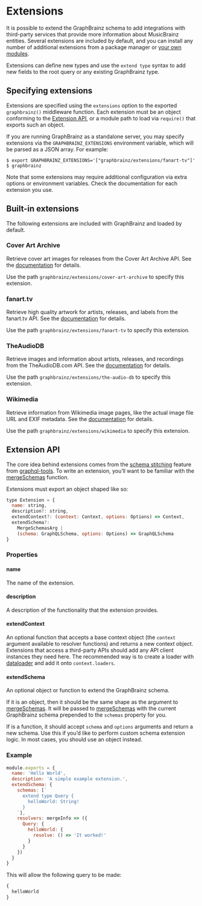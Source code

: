 # Extensions

It is possible to extend the GraphBrainz schema to add integrations with
third-party services that provide more information about MusicBrainz entities.
Several extensions are included by default, and you can install any number of
additional extensions from a package manager or [your own modules](#extension-api).

Extensions can define new types and use the `extend type` syntax to add new
fields to the root query or any existing GraphBrainz type.

## Specifying extensions

Extensions are specified using the `extensions` option to the exported
`graphbrainz()` middleware function. Each extension must be an object conforming
to the [Extension API](#extension-api), or a module path to load via `require()`
that exports such an object.

If you are running GraphBrainz as a standalone server, you may specify
extensions via the `GRAPHBRAINZ_EXTENSIONS` environment variable, which will be
parsed as a JSON array. For example:

```console
$ export GRAPHBRAINZ_EXTENSIONS='["graphbrainz/extensions/fanart-tv"]'
$ graphbrainz
```

Note that some extensions may require additional configuration via extra options
or environment variables. Check the documentation for each extension you use.

## Built-in extensions

The following extensions are included with GraphBrainz and loaded by default.

### Cover Art Archive

Retrieve cover art images for releases from the Cover Art Archive API. See the
[documentation](./cover-art-archive.md) for details.

Use the path `graphbrainz/extensions/cover-art-archive` to specify this
extension.

### fanart.tv

Retrieve high quality artwork for artists, releases, and labels from the
fanart.tv API. See the [documentation](./fanart-tv.md) for details.

Use the path `graphbrainz/extensions/fanart-tv` to specify this extension.

### TheAudioDB

Retrieve images and information about artists, releases, and recordings from the
TheAudioDB.com API. See the [documentation](./the-audio-db.md) for details.

Use the path `graphbrainz/extensions/the-audio-db` to specify this extension.

### Wikimedia

Retrieve information from Wikimedia image pages, like the actual image file URL
and EXIF metadata. See the [documentation](./wikimedia.md) for details.

Use the path `graphbrainz/extensions/wikimedia` to specify this extension.

## Extension API

The core idea behind extensions comes from the [schema stitching][] feature
from [graphql-tools][]. To write an extension, you’ll want to be familiar with
the [mergeSchemas][] function.

Extensions must export an object shaped like so:

```js
type Extension = {
  name: string,
  description?: string,
  extendContext?: (context: Context, options: Options) => Context,
  extendSchema?:
    MergeSchemasArg |
    (schema: GraphQLSchema, options: Options) => GraphQLSchema
}
```

### Properties

#### name

The name of the extension.

#### description

A description of the functionality that the extension provides.

#### extendContext

An optional function that accepts a base context object (the `context` argument
available to resolver functions) and returns a new context object. Extensions
that access a third-party APIs should add any API client instances they need
here. The recommended way is to create a loader with [dataloader][] and add it
onto `context.loaders`.

#### extendSchema

An optional object or function to extend the GraphBrainz schema.

If it is an object, then it should be the same shape as the argument to
[mergeSchemas][]. It will be passed to [mergeSchemas][] with the current
GraphBrainz schema prepended to the `schemas` property for you.

If is a function, it should accept `schema` and `options` arguments and return
a new schema. Use this if you’d like to perform custom schema extension logic.
In most cases, you should use an object instead.

### Example

```js
module.exports = {
  name: 'Hello World',
  description: 'A simple example extension.',
  extendSchema: {
    schemas: [`
      extend type Query {
        helloWorld: String!
      }
    `],
    resolvers: mergeInfo => ({
      Query: {
        helloWorld: {
          resolve: () => 'It worked!'
        }
      }
    })
  }
}
```

This will allow the following query to be made:

```graphql
{
  helloWorld
}
```

[graphql-tools]: http://dev.apollodata.com/tools/graphql-tools/index.html
[schema stitching]: http://dev.apollodata.com/tools/graphql-tools/schema-stitching.html
[mergeSchemas]: http://dev.apollodata.com/tools/graphql-tools/schema-stitching.html#mergeSchemas
[dataloader]: https://github.com/facebook/dataloader
